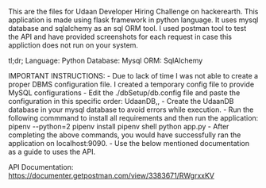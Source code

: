 This are the files for Udaan Developer Hiring Challenge on hackerearth. This application is made using flask framework in python language. It uses mysql database and sqlalchemy as an sql ORM tool. I used postman tool to test the API and have provided screenshots for each request in case this appliction does not run on your system.

tl;dr;
Language: Python
Database: Mysql
ORM: SqlAlchemy

IMPORTANT INSTRUCTIONS:
    - Due to lack of time I was not able to create a proper DBMS configuration file. I created a temporary config file to provide MySQL configurations
    - Edit the ./dbSetup/db.config file and paste the configuration in this specific order:
        UdaanDB,<user>,<password>
    - Create the UdaanDB database in your mysql database to avoid errors while execution.
    - Run the following commmand to install all requirements and then run the application:
        pipenv --python=2
        pipenv install
        pipenv shell
        python app.py
    - After completing the above commands, you would have successfully ran the application on localhost:9090.
    - Use the below mentioned documentation as a guide to uses the API.

API Documentation: https://documenter.getpostman.com/view/3383671/RWgrxxKV